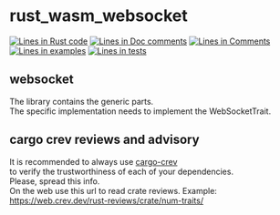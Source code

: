 # rust_wasm_websocket

[comment]: # (lmake_lines_of_code start)
[![Lines in Rust code](https://img.shields.io/badge/Lines_in_Rust-236-green.svg)]()
[![Lines in Doc comments](https://img.shields.io/badge/Lines_in_Doc_comments-22-blue.svg)]()
[![Lines in Comments](https://img.shields.io/badge/Lines_in_comments-48-purple.svg)]()
[![Lines in examples](https://img.shields.io/badge/Lines_in_examples-0-yellow.svg)]()
[![Lines in tests](https://img.shields.io/badge/Lines_in_tests-0-orange.svg)]()

[comment]: # (lmake_lines_of_code end)

## websocket

The library contains the generic parts.  
The specific implementation needs to implement the WebSocketTrait.  

## cargo crev reviews and advisory

It is recommended to always use [cargo-crev](https://github.com/crev-dev/cargo-crev)  
to verify the trustworthiness of each of your dependencies.  
Please, spread this info.  
On the web use this url to read crate reviews. Example:  
<https://web.crev.dev/rust-reviews/crate/num-traits/>  
